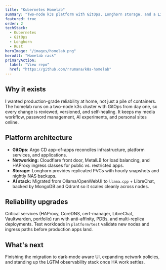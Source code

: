 ```yaml
---
title: "Kubernetes Homelab"
summary: "Two-node k3s platform with GitOps, Longhorn storage, and a LibreChat + llama.cpp AI stack that powers my day-to-day workflows."
featured: true
order: 2
techStack:
  - Kubernetes
  - GitOps
  - Longhorn
  - Rust
heroImage: "/images/homelab.png"
heroAlt: "Homelab rack"
primaryAction:
  label: "View repo"
  href: "https://github.com/rrumana/k8s-homelab"
---
```

## Why it exists
I wanted production-grade reliability at home, not just a pile of containers. The homelab runs on a
two-node k3s cluster with GitOps from day one, so every change is reviewed, versioned, and self-healing.
It keeps my media workflow, password management, AI experiments, and personal sites online.

## Platform architecture
- **GitOps:** Argo CD app-of-apps reconciles infrastructure, platform services, and applications.
- **Networking:** Cloudflare front door, MetalLB for load balancing, and HAProxy ingress classes for
  public vs. restricted apps.
- **Storage:** Longhorn provides replicated PVCs with hourly snapshots and nightly NAS backups.
- **AI stack:** Migrated from Ollama/OpenWebUI to `llama.cpp` + LibreChat, backed by MongoDB and Qdrant
  so it scales cleanly across nodes.

## Reliability upgrades
Critical services (HAProxy, CoreDNS, cert-manager, LibreChat, Vaultwarden, portfolio) run with
anti-affinity, PDBs, and multi-replica deployments. Test workloads in `platform/test` validate new
nodes and ingress paths before production apps land.

## What's next
Finishing the migration to dark-mode aware UI, expanding network policies, and standing up the LGTM
observability stack once HA work settles.
